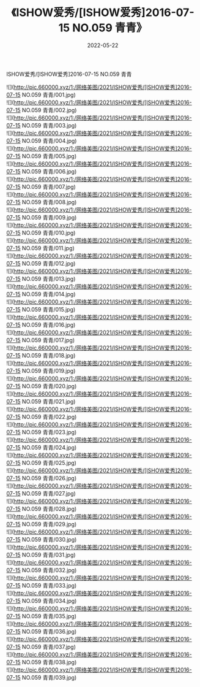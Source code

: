 ﻿---
layout: post
title:  《ISHOW爱秀/[ISHOW爱秀]2016-07-15 NO.059 青青》
date:   2022-05-22
img: http://pic.660000.xyz/1:/网络美图/2021/ISHOW爱秀/[ISHOW爱秀]2016-07-15 NO.059 青青/000.jpg
categories: [美女, 清纯, 唯美]
---

ISHOW爱秀/[ISHOW爱秀]2016-07-15 NO.059 青青

 ![](http://pic.660000.xyz/1:/网络美图/2021/ISHOW爱秀/[ISHOW爱秀]2016-07-15 NO.059 青青/001.jpg) <br>![](http://pic.660000.xyz/1:/网络美图/2021/ISHOW爱秀/[ISHOW爱秀]2016-07-15 NO.059 青青/002.jpg) <br>![](http://pic.660000.xyz/1:/网络美图/2021/ISHOW爱秀/[ISHOW爱秀]2016-07-15 NO.059 青青/003.jpg) <br>![](http://pic.660000.xyz/1:/网络美图/2021/ISHOW爱秀/[ISHOW爱秀]2016-07-15 NO.059 青青/004.jpg) <br>![](http://pic.660000.xyz/1:/网络美图/2021/ISHOW爱秀/[ISHOW爱秀]2016-07-15 NO.059 青青/005.jpg) <br>![](http://pic.660000.xyz/1:/网络美图/2021/ISHOW爱秀/[ISHOW爱秀]2016-07-15 NO.059 青青/006.jpg) <br>![](http://pic.660000.xyz/1:/网络美图/2021/ISHOW爱秀/[ISHOW爱秀]2016-07-15 NO.059 青青/007.jpg) <br>![](http://pic.660000.xyz/1:/网络美图/2021/ISHOW爱秀/[ISHOW爱秀]2016-07-15 NO.059 青青/008.jpg) <br>![](http://pic.660000.xyz/1:/网络美图/2021/ISHOW爱秀/[ISHOW爱秀]2016-07-15 NO.059 青青/009.jpg) <br>![](http://pic.660000.xyz/1:/网络美图/2021/ISHOW爱秀/[ISHOW爱秀]2016-07-15 NO.059 青青/010.jpg) <br>![](http://pic.660000.xyz/1:/网络美图/2021/ISHOW爱秀/[ISHOW爱秀]2016-07-15 NO.059 青青/011.jpg) <br>![](http://pic.660000.xyz/1:/网络美图/2021/ISHOW爱秀/[ISHOW爱秀]2016-07-15 NO.059 青青/012.jpg) <br>![](http://pic.660000.xyz/1:/网络美图/2021/ISHOW爱秀/[ISHOW爱秀]2016-07-15 NO.059 青青/013.jpg) <br>![](http://pic.660000.xyz/1:/网络美图/2021/ISHOW爱秀/[ISHOW爱秀]2016-07-15 NO.059 青青/014.jpg) <br>![](http://pic.660000.xyz/1:/网络美图/2021/ISHOW爱秀/[ISHOW爱秀]2016-07-15 NO.059 青青/015.jpg) <br>![](http://pic.660000.xyz/1:/网络美图/2021/ISHOW爱秀/[ISHOW爱秀]2016-07-15 NO.059 青青/016.jpg) <br>![](http://pic.660000.xyz/1:/网络美图/2021/ISHOW爱秀/[ISHOW爱秀]2016-07-15 NO.059 青青/017.jpg) <br>![](http://pic.660000.xyz/1:/网络美图/2021/ISHOW爱秀/[ISHOW爱秀]2016-07-15 NO.059 青青/018.jpg) <br>![](http://pic.660000.xyz/1:/网络美图/2021/ISHOW爱秀/[ISHOW爱秀]2016-07-15 NO.059 青青/019.jpg) <br>![](http://pic.660000.xyz/1:/网络美图/2021/ISHOW爱秀/[ISHOW爱秀]2016-07-15 NO.059 青青/020.jpg) <br>![](http://pic.660000.xyz/1:/网络美图/2021/ISHOW爱秀/[ISHOW爱秀]2016-07-15 NO.059 青青/021.jpg) <br>![](http://pic.660000.xyz/1:/网络美图/2021/ISHOW爱秀/[ISHOW爱秀]2016-07-15 NO.059 青青/022.jpg) <br>![](http://pic.660000.xyz/1:/网络美图/2021/ISHOW爱秀/[ISHOW爱秀]2016-07-15 NO.059 青青/023.jpg) <br>![](http://pic.660000.xyz/1:/网络美图/2021/ISHOW爱秀/[ISHOW爱秀]2016-07-15 NO.059 青青/024.jpg) <br>![](http://pic.660000.xyz/1:/网络美图/2021/ISHOW爱秀/[ISHOW爱秀]2016-07-15 NO.059 青青/025.jpg) <br>![](http://pic.660000.xyz/1:/网络美图/2021/ISHOW爱秀/[ISHOW爱秀]2016-07-15 NO.059 青青/026.jpg) <br>![](http://pic.660000.xyz/1:/网络美图/2021/ISHOW爱秀/[ISHOW爱秀]2016-07-15 NO.059 青青/027.jpg) <br>![](http://pic.660000.xyz/1:/网络美图/2021/ISHOW爱秀/[ISHOW爱秀]2016-07-15 NO.059 青青/028.jpg) <br>![](http://pic.660000.xyz/1:/网络美图/2021/ISHOW爱秀/[ISHOW爱秀]2016-07-15 NO.059 青青/029.jpg) <br>![](http://pic.660000.xyz/1:/网络美图/2021/ISHOW爱秀/[ISHOW爱秀]2016-07-15 NO.059 青青/030.jpg) <br>![](http://pic.660000.xyz/1:/网络美图/2021/ISHOW爱秀/[ISHOW爱秀]2016-07-15 NO.059 青青/031.jpg) <br>![](http://pic.660000.xyz/1:/网络美图/2021/ISHOW爱秀/[ISHOW爱秀]2016-07-15 NO.059 青青/032.jpg) <br>![](http://pic.660000.xyz/1:/网络美图/2021/ISHOW爱秀/[ISHOW爱秀]2016-07-15 NO.059 青青/033.jpg) <br>![](http://pic.660000.xyz/1:/网络美图/2021/ISHOW爱秀/[ISHOW爱秀]2016-07-15 NO.059 青青/034.jpg) <br>![](http://pic.660000.xyz/1:/网络美图/2021/ISHOW爱秀/[ISHOW爱秀]2016-07-15 NO.059 青青/035.jpg) <br>![](http://pic.660000.xyz/1:/网络美图/2021/ISHOW爱秀/[ISHOW爱秀]2016-07-15 NO.059 青青/036.jpg) <br>![](http://pic.660000.xyz/1:/网络美图/2021/ISHOW爱秀/[ISHOW爱秀]2016-07-15 NO.059 青青/037.jpg) <br>![](http://pic.660000.xyz/1:/网络美图/2021/ISHOW爱秀/[ISHOW爱秀]2016-07-15 NO.059 青青/038.jpg) <br>![](http://pic.660000.xyz/1:/网络美图/2021/ISHOW爱秀/[ISHOW爱秀]2016-07-15 NO.059 青青/039.jpg) <br>